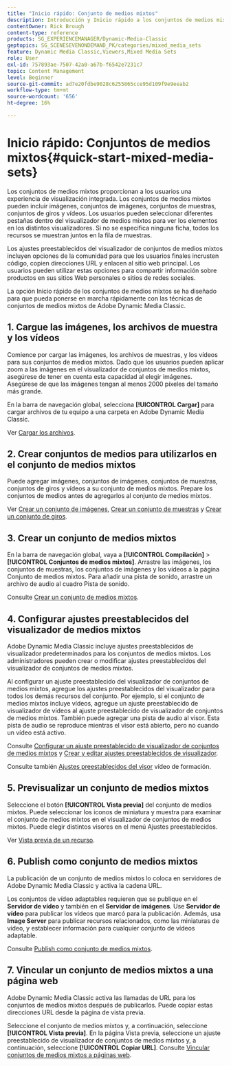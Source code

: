 ```yaml
---
title: "Inicio rápido: Conjunto de medios mixtos"
description: Introducción y Inicio rápido a los conjuntos de medios mixtos para ayudarle a empezar a trabajar rápidamente en Adobe Dynamic Media Classic.
contentOwner: Rick Brough
content-type: reference
products: SG_EXPERIENCEMANAGER/Dynamic-Media-Classic
geptopics: SG_SCENESEVENONDEMAND_PK/categories/mixed_media_sets
feature: Dynamic Media Classic,Viewers,Mixed Media Sets
role: User
exl-id: 757893ae-7507-42a0-a67b-f6542e7231c7
topic: Content Management
level: Beginner
source-git-commit: ad7e20fdbe9028c6255865cce95d109f9e9eeab2
workflow-type: tm+mt
source-wordcount: '656'
ht-degree: 16%

---
```


# Inicio rápido: Conjuntos de medios mixtos{#quick-start-mixed-media-sets}

Los conjuntos de medios mixtos proporcionan a los usuarios una experiencia de visualización integrada. Los conjuntos de medios mixtos pueden incluir imágenes, conjuntos de imágenes, conjuntos de muestras, conjuntos de giros y vídeos. Los usuarios pueden seleccionar diferentes pestañas dentro del visualizador de medios mixtos para ver los elementos en los distintos visualizadores. Si no se especifica ninguna ficha, todos los recursos se muestran juntos en la fila de muestras.

Los ajustes preestablecidos del visualizador de conjuntos de medios mixtos incluyen opciones de la comunidad para que los usuarios finales incrusten código, copien direcciones URL y enlacen al sitio web principal. Los usuarios pueden utilizar estas opciones para compartir información sobre productos en sus sitios Web personales o sitios de redes sociales.

La opción Inicio rápido de los conjuntos de medios mixtos se ha diseñado para que pueda ponerse en marcha rápidamente con las técnicas de conjuntos de medios mixtos de Adobe Dynamic Media Classic.

## 1. Cargue las imágenes, los archivos de muestra y los vídeos

Comience por cargar las imágenes, los archivos de muestras, y los vídeos para sus conjuntos de medios mixtos. Dado que los usuarios pueden aplicar zoom a las imágenes en el visualizador de conjuntos de medios mixtos, asegúrese de tener en cuenta esta capacidad al elegir imágenes. Asegúrese de que las imágenes tengan al menos 2000 píxeles del tamaño más grande.

En la barra de navegación global, selecciona **[!UICONTROL Cargar]** para cargar archivos de tu equipo a una carpeta en Adobe Dynamic Media Classic.

Ver [Cargar los archivos](uploading-files.md#uploading-your-files).

## 2. Crear conjuntos de medios para utilizarlos en el conjunto de medios mixtos

Puede agregar imágenes, conjuntos de imágenes, conjuntos de muestras, conjuntos de giros y vídeos a su conjunto de medios mixtos. Prepare los conjuntos de medios antes de agregarlos al conjunto de medios mixtos.

Ver [Crear un conjunto de imágenes](creating-image-set.md#creating-an-image-set), [Crear un conjunto de muestras](creating-swatch-set.md#creating-a-swatch-set) y [Crear un conjunto de giros](creating-spin-set.md#creating-a-spin-set).

## 3. Crear un conjunto de medios mixtos

En la barra de navegación global, vaya a **[!UICONTROL Compilación]** > **[!UICONTROL Conjuntos de medios mixtos]**. Arrastre las imágenes, los conjuntos de muestras, los conjuntos de imágenes y los vídeos a la página Conjunto de medios mixtos. Para añadir una pista de sonido, arrastre un archivo de audio al cuadro Pista de sonido.

Consulte [Crear un conjunto de medios mixtos](creating-mixed-media-set.md#creating-a-mixed-media-set).

## 4. Configurar ajustes preestablecidos del visualizador de medios mixtos

Adobe Dynamic Media Classic incluye ajustes preestablecidos de visualizador predeterminados para los conjuntos de medios mixtos. Los administradores pueden crear o modificar ajustes preestablecidos del visualizador de conjuntos de medios mixtos.

Al configurar un ajuste preestablecido del visualizador de conjuntos de medios mixtos, agregue los ajustes preestablecidos del visualizador para todos los demás recursos del conjunto. Por ejemplo, si el conjunto de medios mixtos incluye vídeos, agregue un ajuste preestablecido de visualizador de vídeos al ajuste preestablecido de visualizador de conjuntos de medios mixtos. También puede agregar una pista de audio al visor. Esta pista de audio se reproduce mientras el visor está abierto, pero no cuando un vídeo está activo.

Consulte [Configurar un ajuste preestablecido de visualizador de conjuntos de medios mixtos](setting-mixed-media-set-viewer.md#setting-up-a-mixed-media-set-viewer-preset) y [Crear y editar ajustes preestablecidos de visualizador](application-setup.md#adding-and-editing-viewer-presets).

Consulte también [Ajustes preestablecidos del visor](https://s7d5.scene7.com/s7viewers/html5/VideoViewer.html?videoserverurl=https://s7d5.scene7.com/is/content/&amp;emailurl=https://s7d5.scene7.com/s7/emailFriend&amp;serverUrl=https://s7d5.scene7.com/is/image/&amp;config=Scene7SharedAssets/Universal_HTML5_Video&amp;contenturl=https://s7d5.scene7.com/skins/&amp;asset=S7tutorials/550_viewer-presets_converted%20renamed_Done-AVS) vídeo de formación.

## 5. Previsualizar un conjunto de medios mixtos

Seleccione el botón **[!UICONTROL Vista previa]** del conjunto de medios mixtos. Puede seleccionar los iconos de miniatura y muestra para examinar el conjunto de medios mixtos en el visualizador de conjuntos de medios mixtos. Puede elegir distintos visores en el menú Ajustes preestablecidos.

Ver [Vista previa de un recurso](previewing-asset.md#previewing-an-asset).

## 6. Publish como conjunto de medios mixtos

La publicación de un conjunto de medios mixtos lo coloca en servidores de Adobe Dynamic Media Classic y activa la cadena URL.

Los conjuntos de vídeo adaptables requieren que se publique en el **Servidor de vídeo** y también en el **Servidor de imágenes**. Use **Servidor de vídeo** para publicar los vídeos que marcó para la publicación. Además, usa **Image Server** para publicar recursos relacionados, como las miniaturas de vídeo, y establecer información para cualquier conjunto de vídeos adaptable.

Consulte [Publish como conjunto de medios mixtos](publishing-mixed-media-set.md#publishing-a-mixed-media-set).

## 7. Vincular un conjunto de medios mixtos a una página web

Adobe Dynamic Media Classic activa las llamadas de URL para los conjuntos de medios mixtos después de publicarlos. Puede copiar estas direcciones URL desde la página de vista previa.

Seleccione el conjunto de medios mixtos y, a continuación, seleccione **[!UICONTROL Vista previa]**. En la página Vista previa, seleccione un ajuste preestablecido de visualizador de conjuntos de medios mixtos y, a continuación, seleccione **[!UICONTROL Copiar URL]**. Consulte [Vincular conjuntos de medios mixtos a páginas web](linking-mixed-media-set-web.md#linking-a-mixed-media-set-to-a-web-page).
